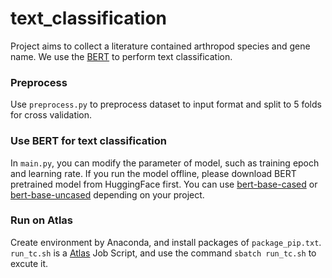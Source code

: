 # text_classification

Project aims to collect a literature contained arthropod species and gene name. We use the [BERT](https://towardsdatascience.com/text-classification-with-bert-in-pytorch-887965e5820f) to perform text classification.

### Preprocess

Use `preprocess.py` to preprocess dataset to input format and split to 5 folds for cross validation.

### Use BERT for text classification

In `main.py`, you can modify the parameter of model, such as training epoch and learning rate.
If you run the model offline, please download BERT pretrained model from HuggingFace first. You can use [bert-base-cased](https://huggingface.co/bert-base-cased) or [bert-base-uncased](https://huggingface.co/bert-base-uncased) depending on your project.

### Run on Atlas

Create environment by Anaconda, and install packages of `package_pip.txt`.
`run_tc.sh` is a [Atlas](https://www.hpc.msstate.edu/computing/atlas/) Job Script, and use the command `sbatch run_tc.sh` to excute it.
